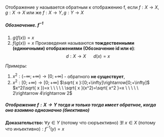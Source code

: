 Отображение y называется обратным к отображению f, если $f: X\rightarrow X, g:X\rightarrow X$ или же $f: X\rightarrow Y, g:Y\rightarrow X$
##### Обозначение. $f^{-1}$
1. $g(f(x))=x$
2. $f(g(x))=x$
Произведения называются **тождественными (единичными) отображениями (Обозначение id или e)**:
$$d:X\rightarrow X \ \ \ \ \ \ d(x)=x$$

_Примеры:_
1. $x^2: (-\infty;+\infty)\rightarrow[0;+\infty]$  - обратного **не существует**, 
2. $x^2: [0;+\infty)\rightarrow[0;+\infty]$     $\sqrt{ x }:[0;+\infty]\rightarrow[0;+\infty]$
	$x^2(\sqrt{ x })=x \ \ \ \ \ \sqrt{ x }(x^2)=\sqrt{ x^2 }=x \ \ \ \ \ 2\rightarrow 4\rightarrow 2$

##### Отображение $f: X \to Y$ тогда и только тогда имеет обратное, когда оно взаимно однозначно (биективно)
**Доказательство:**
$\forall y \in Y$ (потому что сюръективно) $\exists! ~x \in X$ (потому что инъективно)$: f^{-1}(y) = x$
